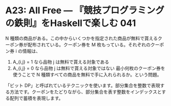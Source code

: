 # A23: All Free — 『競技プログラミングの鉄則』をHaskellで楽しむ 041

N 種類の商品がある。この中からいくつかを指定された商品が無料で貰えるクーポン券が配布されている。クーポン券を M 枚もっている。それぞれのクーポン券 i の情報は、
1. A_{i,j} = 1 なら品物 j は無料で貰える対象である
2. A_{i,j} = 0 なら品物 j は無料で貰える対象ではない
最小何枚のクーポン券を使うことで N 種類すべての商品を無料で手に入れられるか。という問題。

「ビット DP」と呼ばれているテクニックを使います。部分集合を整数で表現する方法です。クーポンをたどりながら、部分集合を表す整数をインデックスとする配列で蓄積を表現します。
